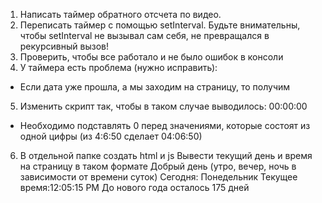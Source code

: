 1) Написать таймер обратного отсчета по видео.
2) Переписать таймер с помощью setInterval. Будьте внимательны, чтобы setInterval не вызывал сам себя, не превращался в рекурсивный вызов!
3) Проверить, чтобы все работало и не было ошибок в консоли
4) У таймера есть проблема (нужно исправить):
  - Если дата уже прошла, а мы заходим на страницу, то получим
5) Изменить скрипт так, чтобы в таком случае выводилось: 00:00:00
  - Необходимо подставлять 0 перед значениями, которые состоят из одной цифры (из 4:6:50 сделает 04:06:50)
6) В отдельной папке создать html и js
  Вывести текущий день и время  на страницу в таком формате
Добрый день (утро, вечер, ночь в зависимости от времени суток)
Сегодня: Понедельник
Текущее время:12:05:15 PM
До нового года осталось 175 дней
